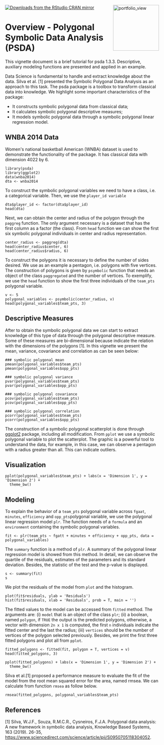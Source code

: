 [![Downloads from the RStudio CRAN mirror](https://cranlogs.r-pkg.org/badges/psda)](https://CRAN.R-project.org/package=psda)
<img width="150" alt="portfolio_view" src="https://user-images.githubusercontent.com/8506543/69838885-249ba180-1234-11ea-928e-69cb7277b215.jpg" align = "right">

# Overview - Polygonal Symbolic Data Analysis (PSDA)

This vignette document is a brief tutorial for psda 1.3.3. Descriptive, auxiliary modeling functions are presented and applied in an example.

Data Science is fundamental to handle and extract knowledge about the data. Silva et al. [1] presented the Symbolic Polygonal Data Analysis as an approach to this task. The psda package is a toolbox to transform classical data into knowledge. We highlight some important characteristics of the package:
  
* It constructs symbolic polygonal data from classical data;
* It calculates symbolic polygonal descriptive measures;
* It models symbolic polygonal data through a symbolic polygonal linear regression model.

## WNBA 2014 Data
Women's national basketball American (WNBA) dataset is used to demonstrate the functionality of the package. It has classical data with dimension 4022 by 6.

```{r wnba}
library(psda)
library(ggplot2)
data(wnba2014)
dta <- wnba2014

```

To construct the symbolic polygonal variables we need to have a class, i.e. a categorical variable. Then, we use the `player_id variable` 

```{r aggregation}
dta$player_id <- factor(dta$player_id)
head(dta)
```
Next, we can obtain the center and radius of the polygon through the `paggreg` function. The only argument necessary is a dataset that has the first column as a factor (the class). From `head` function we can show the first six symbolic polygonal individuals in center and radius representation.

```{r representation}
center_radius <- paggreg(dta)
head(center_radius$center, 6)
head(center_radius$radius, 6)
```

To construct the polygons it is necessary to define the number of sides desired. We use as an example a pentagon, i.e. polygons with five vertices. The construction of polygons is given by `psymbolic` function that needs an object of the class `paggregated` and the number of vertices. To exemplify, we use the `head` function to show the first three individuals of the `team_pts` polygonal variable.

```{r polygons}
v <- 5 
polygonal_variables <- psymbolic(center_radius, v)
head(polygonal_variables$team_pts, 3)
```

## Descriptive Measures

After to obtain the symbolic polygonal data we can start to extract knowledge of this type of data through the polygonal descriptive measure. Some of these measures are bi-dimensional because indicate the relation with the dimensions of the polygons [1]. In this vignette we present the mean, variance, covariance and correlation as can be seen below:
  
  ```{r descriptivel}
### symbolic polygonal mean
pmean(polygonal_variables$team_pts)
pmean(polygonal_variables$opp_pts)

### symbolic polygonal variance
pvar(polygonal_variables$team_pts)
pvar(polygonal_variables$opp_pts)

### symbolic polygonal covariance
pcov(polygonal_variables$team_pts)
pcov(polygonal_variables$opp_pts)

### symbolic polygonal correlation
pcorr(polygonal_variables$team_pts) 
pcorr(polygonal_variables$opp_pts) 
```

The construction of a symbolic polygonal scatterplot is done through [ggplot2](https://cran.r-project.org/web/packages/ggplot2/vignettes/extending-ggplot2.html) package, including all modification. From `pplot` we use a symbolic polygonal variable to plot the scatterplot. The graphic is a powerful tool to understand the data, for example, in this case, we can observe a pentagon with a radius greater than all. This can indicate outliers.

## Visualization
```{r scatter}
pplot(polygonal_variables$team_pts) + labs(x = 'Dimension 1', y = 'Dimension 2') +
  theme_bw()
```

## Modeling

To explain the behavior of a `team_pts` polygonal variable across `fgaat`, `minutes`, `efficiency` and `opp_pts`polygonal variable, we use the polygonal linear regression model `plr`. The function needs of a `formula` and an `environment` containing the symbolic polygonal variables.

```{r modeling}
fit <- plr(team_pts ~ fgatt + minutes + efficiency + opp_pts, data = polygonal_variables)
```

The `summary` function is a method of `plr`. A summary of the polygonal linear regression model is showed from this method. In detail, we can observe the quartile of the residuals, estimates of the parameters and its standard deviation. Besides, the statistic of the test and the p-value is displayed.

```{r summary}
s <- summary(fit)
s
```

We plot the residuals of the model from `plot` and the histogram.

```{r residuals}
plot(fit$residuals, ylab = 'Residuals')
hist(fit$residuals, xlab = 'Residuals', prob = T, main = '')
```

The fitted values to the model can be accessed from `fitted` method. The arguments are: (i) `model` that is an object of the class `plr`; (ii) a boolean, named `polygon`, if `TRUE` the output is the predicted polygons, otherwise, a vector  with dimension `2n x 1` is computed, the first `n` individuals indicate the fitted center and the last the radius; (iii) `vertices` should be the number of vertices of the polygon selected previously. Besides, we print the first three fitted polygons and plot all from `pplot`.

```{r fitting}
fitted_polygons <- fitted(fit, polygon = T, vertices = v)
head(fitted_polygons, 3)

pplot(fitted_polygons) + labs(x = 'Dimension 1', y = 'Dimension 2') +
  theme_bw()
```

Silva et al.[1] proposed a performance measure to evaluate the fit of the model from the root mean squared error for the area, named rmsea. We can calculate from function `rmsea` as follow below.

```{r rmsea}
rmsea(fitted_polygons, polygonal_variables$team_pts)
```

## References
[1] Silva, W.J.F., Souza, R.M.C.R., Cysneiros, F.J.A. Polygonal data analysis: A new framework in symbolic data analysis, Knowledge Based Systems, 163 (2019). 26-35, <https://www.sciencedirect.com/science/article/pii/S0950705118304052>.
